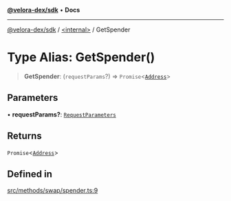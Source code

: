 [**@velora-dex/sdk**](../../README.md) • **Docs**

***

[@velora-dex/sdk](../../globals.md) / [\<internal\>](../README.md) / GetSpender

# Type Alias: GetSpender()

> **GetSpender**: (`requestParams`?) => `Promise`\<[`Address`](../../type-aliases/Address.md)\>

## Parameters

• **requestParams?**: [`RequestParameters`](RequestParameters.md)

## Returns

`Promise`\<[`Address`](../../type-aliases/Address.md)\>

## Defined in

[src/methods/swap/spender.ts:9](https://github.com/paraswap/paraswap-sdk/blob/master/src/methods/swap/spender.ts#L9)
